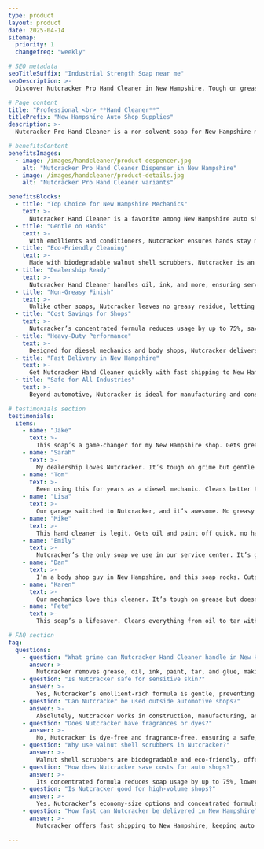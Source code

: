 ```yaml
---
type: product
layout: product
date: 2025-04-14
sitemap:
  priority: 1
  changefreq: "weekly"

# SEO metadata
seoTitleSuffix: "Industrial Strength Soap near me"
seoDescription: >-
  Discover Nutcracker Pro Hand Cleaner in New Hampshire. Tough on grease, gentle on hands. Perfect for auto shops, dealerships, and mechanics. Fast shipping, eco-friendly formula.

# Page content
title: "Professional <br> **Hand Cleaner**"
titlePrefix: "New Hampshire Auto Shop Supplies"
description: >-
  Nutcracker Pro Hand Cleaner is a non-solvent soap for New Hampshire mechanics and dealerships. Tough on grease, gentle on hands with emollients. Ideal for auto shops needing fast delivery and eco-friendly supplies.

# benefitsContent
benefitsImages:
  - image: /images/handcleaner/product-despencer.jpg
    alt: "Nutcracker Pro Hand Cleaner Dispenser in New Hampshire"
  - image: /images/handcleaner/product-details.jpg
    alt: "Nutcracker Pro Hand Cleaner variants"

benefitsBlocks:
  - title: "Top Choice for New Hampshire Mechanics"
    text: >-
      Nutcracker Hand Cleaner is a favorite among New Hampshire auto shops. Its heavy-duty formula tackles grease and grime, making it ideal for mechanics and service centers needing reliable supplies.
  - title: "Gentle on Hands"
    text: >-
      With emollients and conditioners, Nutcracker ensures hands stay moisturized even with frequent washing. Perfect for technicians who need professional hand cleaner without skin irritation.
  - title: "Eco-Friendly Cleaning"
    text: >-
      Made with biodegradable walnut shell scrubbers, Nutcracker is an eco-friendly solution. It cleans tough grime without harsh chemicals and aligns with sustainability standards.
  - title: "Dealership Ready"
    text: >-
      Nutcracker Hand Cleaner handles oil, ink, and more, ensuring service bays stay efficient and clean with fast shipping options.
  - title: "Non-Greasy Finish"
    text: >-
      Unlike other soaps, Nutcracker leaves no greasy residue, letting mechanics get back to work quickly. It’s a must-have for high-performance auto repair shops.
  - title: "Cost Savings for Shops"
    text: >-
      Nutcracker’s concentrated formula reduces usage by up to 75%, saving money for service centers. Fewer restocks mean more focus on repairs and less on supplies.
  - title: "Heavy-Duty Performance"
    text: >-
      Designed for diesel mechanics and body shops, Nutcracker delivers industrial-strength cleaning power, making it a go-to for tough jobs.
  - title: "Fast Delivery in New Hampshire"
    text: >-
      Get Nutcracker Hand Cleaner quickly with fast shipping to New Hampshire auto shops. Keep your service center stocked with this high-performance soap for daily use.
  - title: "Safe for All Industries"
    text: >-
      Beyond automotive, Nutcracker is ideal for manufacturing and construction. Its versatile cleaning power makes it a staple for any heavy-duty workshop environment.

# testimonials section
testimonials:
  items:
    - name: "Jake"
      text: >-
        This soap’s a game-changer for my New Hampshire shop. Gets grease off fast, doesn’t dry my hands. Best hand cleaner I’ve used, and the price is solid.
    - name: "Sarah"
      text: >-
        My dealership loves Nutcracker. It’s tough on grime but gentle on hands. Fast shipping keeps us stocked. Highly recommend for service bays.
    - name: "Tom"
      text: >-
        Been using this for years as a diesel mechanic. Cleans better than anything else without wrecking my skin. Worth every penny for heavy-duty jobs.
    - name: "Lisa"
      text: >-
        Our garage switched to Nutcracker, and it’s awesome. No greasy feel, smells clean, and a little goes a long way. Great for daily use.
    - name: "Mike"
      text: >-
        This hand cleaner is legit. Gets oil and paint off quick, no hassle. My shop’s been using it for months, and it’s a solid choice for mechanics.
    - name: "Emily"
      text: >-
        Nutcracker’s the only soap we use in our service center. It’s gentle, cleans great, and doesn’t leave hands slippery. Perfect for our busy shop.
    - name: "Dan"
      text: >-
        I’m a body shop guy in New Hampshire, and this soap rocks. Cuts through grime fast, and my hands don’t feel trashed after washing. Good stuff.
    - name: "Karen"
      text: >-
        Our mechanics love this cleaner. It’s tough on grease but doesn’t dry out hands. We’ve tried others, but Nutcracker’s the best for our shop.
    - name: "Pete"
      text: >-
        This soap’s a lifesaver. Cleans everything from oil to tar without scrubbing forever. My hands feel good, and it’s a great deal for bulk orders.

# FAQ section
faq:
  questions:
    - question: "What grime can Nutcracker Hand Cleaner handle in New Hampshire?"
      answer: >-
        Nutcracker removes grease, oil, ink, paint, tar, and glue, making it ideal for New Hampshire auto shops, dealerships, and industrial workshops needing versatile supplies.
    - question: "Is Nutcracker safe for sensitive skin?"
      answer: >-
        Yes, Nutcracker’s emollient-rich formula is gentle, preventing irritation even with frequent use. It’s perfect for technicians who wash hands often.
    - question: "Can Nutcracker be used outside automotive shops?"
      answer: >-
        Absolutely, Nutcracker works in construction, manufacturing, and more. Its heavy-duty cleaning power suits any workshop environment.
    - question: "Does Nutcracker have fragrances or dyes?"
      answer: >-
        No, Nutcracker is dye-free and fragrance-free, ensuring a safe, natural cleaning experience for auto shop professionals and technicians.
    - question: "Why use walnut shell scrubbers in Nutcracker?"
      answer: >-
        Walnut shell scrubbers are biodegradable and eco-friendly, offering gentle yet effective cleaning. They’re a sustainable choice for green-focused shops.
    - question: "How does Nutcracker save costs for auto shops?"
      answer: >-
        Its concentrated formula reduces soap usage by up to 75%, lowering restock frequency. This saves money for service centers and dealerships.
    - question: "Is Nutcracker good for high-volume shops?"
      answer: >-
        Yes, Nutcracker’s economy-size options and concentrated formula make it ideal for high-volume auto shops, ensuring cost efficiency and supply reliability.
    - question: "How fast can Nutcracker be delivered in New Hampshire?"
      answer: >-
        Nutcracker offers fast shipping to New Hampshire, keeping auto shops and dealerships stocked with professional-grade hand cleaner for daily operations.

---
```

